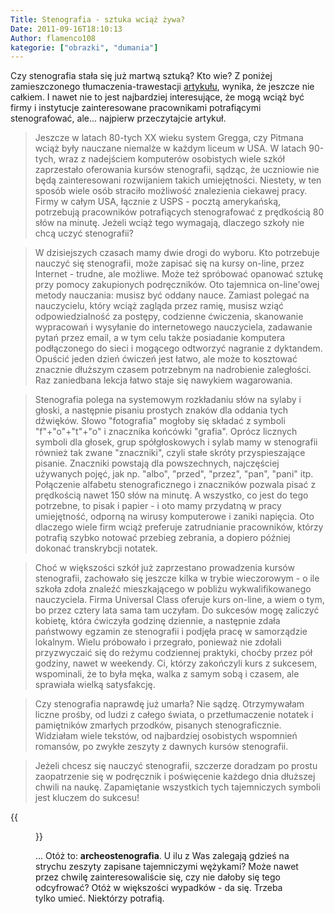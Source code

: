 ```yaml
---
Title: Stenografia - sztuka wciąż żywa?
Date: 2011-09-16T18:10:13
Author: flamenco108
kategorie: ["obrazki", "dumania"]
---
```


Czy stenografia stała się już martwą sztuką? Kto wie? Z poniżej
zamieszczonego tłumaczenia-trawestacji
[artykułu](http://www.associatedcontent.com/article/395545/gregg_shorthand_not_a_dead_skill.html?cat=3),
wynika, że jeszcze nie całkiem. I nawet nie to jest najbardziej
interesujące, że mogą wciąż być firmy i instytucje zainteresowane
pracownikami potrafiącymi stenografować, ale... najpierw przeczytajcie
artykuł.

> Jeszcze w latach 80-tych XX wieku system
> Gregga, czy Pitmana wciąż były nauczane niemalże w każdym liceum w
> USA. W latach 90-tych, wraz z nadejściem komputerów osobistych wiele
> szkół zaprzestało oferowania kursów stenografii, sądząc, że uczniowie
> nie będą zainteresowani rozwijaniem takich umiejętności. Niestety, w
> ten sposób wiele osób straciło możliwość znalezienia ciekawej pracy.
> Firmy w całym USA, łącznie z USPS - pocztą amerykańską, potrzebują
> pracowników potrafiących stenografować z prędkością 80 słów na minutę.
> Jeżeli wciąż tego wymagają, dlaczego szkoły nie chcą uczyć
> stenografii?

> W dzisiejszych czasach mamy dwie drogi
> do wyboru. Kto potrzebuje nauczyć się stenografii, może zapisać się na
> kursy on-line, przez Internet - trudne, ale możliwe. Może też
> spróbować opanować sztukę przy pomocy zakupionych podręczników. Oto
> tajemnica on-line'owej metody nauczania: musisz być oddany nauce.
> Zamiast polegać na nauczycielu, który wciąż zagląda przez ramię,
> musisz wziąć odpowiedzialność za postępy, codzienne ćwiczenia,
> skanowanie wypracowań i wysyłanie do internetowego nauczyciela,
> zadawanie pytań przez email, a w tym celu także posiadanie komputera
> podłączonego do sieci i mogącego odtworzyć nagranie z dyktandem.
> Opuścić jeden dzień ćwiczeń jest łatwo, ale może to kosztować znacznie
> dłuższym czasem potrzebnym na nadrobienie zaległości. Raz zaniedbana
> lekcja łatwo staje się nawykiem wagarowania.

> Stenografia polega na systemowym
> rozkładaniu słów na sylaby i głoski, a następnie pisaniu prostych
> znaków dla oddania tych dźwięków. Słowo "fotografia" mogłoby się
> składać z symboli "f"+"o"+"t"+"o" i znacznika końcówki "grafia".
> Oprócz licznych symboli dla głosek, grup spółgłoskowych i sylab mamy w
> stenografii również tak zwane "znaczniki", czyli stałe skróty
> przyspieszające pisanie. Znaczniki powstają dla powszechnych,
> najczęściej używanych pojęć, jak np. "albo", "przed", "przez", "pan",
> "pani" itp. Połączenie alfabetu stenograficznego i znaczników pozwala
> pisać z prędkością nawet 150 słów na minutę. A wszystko, co jest do
> tego potrzebne, to pisak i papier - i oto mamy przydatną w pracy
> umiejętność, odporną na wirusy komputerowe i zaniki napięcia. Oto
> dlaczego wiele firm wciąż preferuje zatrudnianie pracowników, którzy
> potrafią szybko notować przebieg zebrania, a dopiero później dokonać
> transkrybcji notatek.

> Choć w większości szkół już zaprzestano
> prowadzenia kursów stenografii, zachowało się jeszcze kilka w trybie
> wieczorowym - o ile szkoła zdoła znaleźć mieszkającego w pobliżu
> wykwalifikowanego nauczyciela. Firma Universal Class oferuje kurs
> on-line, a wiem o tym, bo przez cztery lata sama tam uczyłam. Do
> sukcesów mogę zaliczyć kobietę, która ćwiczyła godzinę dziennie, a
> następnie zdała państwowy egzamin ze stenografii i podjęła pracę w
> samorządzie lokalnym. Wielu próbowało i przegrało, ponieważ nie
> zdołali przyzwyczaić się do reżymu codziennej praktyki, choćby przez
> pół godziny, nawet w weekendy. Ci, którzy zakończyli kurs z sukcesem,
> wspominali, że to była męka, walka z samym sobą i czasem, ale
> sprawiała wielką satysfakcję.

> Czy stenografia naprawdę już umarła? Nie
> sądzę. Otrzymywałam liczne prośby, od ludzi z całego świata, o
> przetłumaczenie notatek i pamiętników zmarłych przodków, pisanych
> stenograficznie. Widziałam wiele tekstów, od najbardziej osobistych
> wspomnień romansów, po zwykłe zeszyty z dawnych kursów
> stenografii.

> Jeżeli chcesz się nauczyć stenografii,
> szczerze doradzam po prostu zaopatrzenie się w podręcznik i
> poświęcenie każdego dnia dłuższej chwili na naukę. Zapamiętanie
> wszystkich tych tajemniczych symboli jest kluczem do sukcesu!

<!--
![](shorthand4.jpg)
  [Stary pamiętnik z XVIII wieku?](http://answers.google.com/answers/threadview/id/776727.html)
-->
{{<figure src="shorthand4.jpg" title="Stary pamiętnik z XVIII wieku?">}}


... Otóż to: **archeostenografia**. U ilu z Was zalegają gdzieś na
strychu zeszyty zapisane tajemniczymi wężykami? Może nawet przez chwilę
zainteresowaliście się, czy nie dałoby się tego odcyfrować? Otóż  w
większości wypadków - da się. Trzeba tylko umieć. Niektórzy potrafią.
